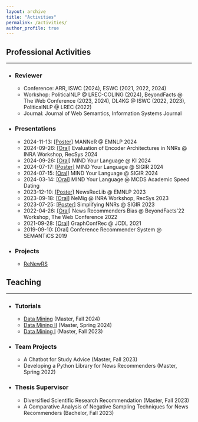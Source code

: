 ```yaml
---
layout: archive
title: "Activities"
permalink: /activities/
author_profile: true
---
```


## Professional Activities
--------------------------

* ### Reviewer
  * Conference: ARR, ISWC (2024), ESWC (2021, 2022, 2024)
  * Workshop: PoliticalNLP @ LREC-COLING (2024), BeyondFacts @ The Web Conference (2023, 2024), DL4KG @ ISWC (2022, 2023), PoliticalNLP @ LREC (2022)  
  * Journal: Journal of Web Semantics, Information Systems Journal

* ### Presentations
  * 2024-11-13: [[Poster]](https://andreeaiana.github.io/files/13112014_findings_emnlp.pdf) MANNeR @ EMNLP 2024
  * 2024-09-26: [[Oral]](https://andreeaiana.github.io/files/18102024_workshop_inra.pdf) Evaluation of Encoder Architectures in NNRs @ INRA Workshop, RecSys 2024
  * 2024-09-26: [[Oral]](https://andreeaiana.github.io/files/26092024_extended_abstract_ki.pdf) MIND Your Language @ KI 2024
  * 2024-07-17: [[Poster]](https://andreeaiana.github.io/files/17072024_resource_sigir.pdf) MIND Your Language @ SIGIR 2024
  * 2024-07-15: [[Oral]](https://andreeaiana.github.io/files/15072024_resource_sigir.pdf) MIND Your Language @ SIGIR 2024
  * 2024-03-14: [[Oral]](https://andreeaiana.github.io/files/240314_mcds_academic_speed_dating.pdf) MIND Your Language @ MCDS Academic Speed Dating
  * 2023-12-10: [[Poster]](https://andreeaiana.github.io/files/231210_demo_emnlp.pdf) NewsRecLib @ EMNLP 2023
  * 2023-09-18: [[Oral]](https://andreeaiana.github.io/files/230918_workshop_recsys.pdf) NeMig @ INRA Workshop, RecSys 2023
  * 2023-07-25: [[Poster]](https://andreeaiana.github.io/files/230725_short_sigir.pdf) Simplifying NNRs @ SIGIR 2023
  * 2022-04-26: [[Oral]](https://andreeaiana.github.io/files/220426_workshop_webconf.pdf) News Recommenders Bias @ BeyondFacts'22 Workshop, The Web Conference 2022
  * 2021-09-28: [[Oral]](https://andreeaiana.github.io/files/210928_long_jcdl.pdf) GraphConfRec @ JCDL 2021
  * 2019-09-10: [Oral] Conference Recommender System @ SEMANTiCS 2019


* ### Projects
  * [ReNewRS](https://www.uni-mannheim.de/dws/research/projects/renewrs/)

## Teaching
-----------

* ### Tutorials
  * [Data Mining](https://www.uni-mannheim.de/dws/teaching/course-details/courses-for-master-candidates/ie-500-data-mining/) (Master, Fall 2024)
  * [Data Mining II](https://www.uni-mannheim.de/dws/teaching/course-details/courses-for-master-candidates/ie-672-data-mining-2/) (Master, Spring 2024)
  * [Data Mining I](https://www.uni-mannheim.de/dws/teaching/course-details/courses-for-master-candidates/ie-500-data-mining/) (Master, Fall 2023)
* ### Team Projects
  * A Chatbot for Study Advice (Master, Fall 2023)
  * Developing a Python Library for News Recommenders (Master, Spring 2022)
* ### Thesis Supervisor
  * Diversified Scientific Research Recommendation (Master, Fall 2023)
  * A Comparative Analysis of Negative Sampling Techniques for News Recommenders (Bachelor, Fall 2023)
